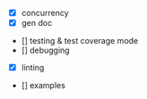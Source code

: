 
* [x] concurrency
* [x] gen doc
* [] testing & test coverage mode
* [] debugging
* [x] linting
* [] examples
